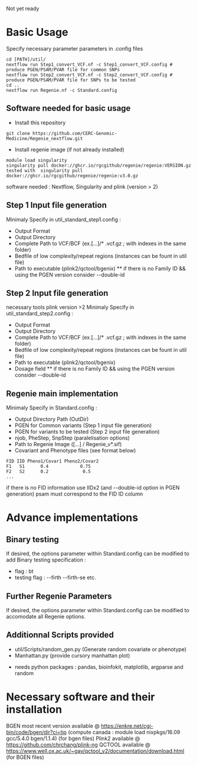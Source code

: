 Not yet ready

# Basic Usage

Specify necessary parameter parameters in .config files

```
cd [PATH]/util/
nextflow run Step1_convert_VCF.nf -c Step1_convert_VCF.config # produce PGEN/PSAM/PVAR file for common SNPs
nextflow run Step2_convert_VCF.nf -c Step2_convert_VCF.config # produce PGEN/PSAM/PVAR file for SNPs to be tested
cd ..
nextflow run Regenie.nf -c Standard.config
```
## Software needed for basic usage

- Install this repository
```
git clone https://github.com/CERC-Genomic-Medicine/Regenie_nextflow.git 
```
- Install regenie image (if not already installed)  
```
module load singularity    
singularity pull docker://ghcr.io/rgcgithub/regenie/regenie:VERSION.gz    
tested with  singularity pull docker://ghcr.io/rgcgithub/regenie/regenie:v3.0.gz  
```
software needed : Nextflow, Singularity and plink (version > 2)

## Step 1 Input file generation
Minimaly Specify in util_standard_step1.config : 
 - Output Format
 - Output Directory
 - Complete Path to VCF/BCF (ex.[...]/* .vcf.gz ; with indexes in the same folder)
 - Bedfile of low complexity/repeat regions (instances can be fount in util file) 
 - Path to executable (plink2/qctool/bgenix)
** if there is no Family ID && using the PGEN version consider --double-id

## Step 2 Input file generation
necessary tools plink version >2
Minimaly Specify in util_standard_step2.config : 

 - Output Format
 - Output Directory
 - Complete Path to VCF/BCF (ex.[...]/* .vcf.gz ; with indexes in the same folder)
 - Bedfile of low complexity/repeat regions (instances can be fount in util file) 
 - Path to executable (plink2/qctool/bgenix)
 - Dosage field 
** if there is no Family ID && using the PGEN version consider --double-id

## Regenie main implementation
Minimaly Specify in Standard.config : 
 - Output Directory Path (OutDir)
 - PGEN for Common variants (Step 1 input file generation)
 - PGEN for variants to be tested (Step 2 input file generation) 
 - njob, PheStep, SnpStep (paralelisation options)
 - Path to Regenie Image ([...] / Regenie_v*.sif) 
 - Covariant and Phenotype files (see format below)
```
FID IID Pheno1/Covar1 Pheno2/Covar2  
F1   S1      0.4            0.75
F2   S2      0.2             0.5
...
```
if there is no FID information use IIDx2 (and --double-id option in PGEN generation) psam must correspond to the FID ID column


# Advance implementations

## Binary testing
If desired, the options parameter within Standard.config can be modified to add Binary testing specification :
 - flag : bt
 - testing flag : --firth --firth-se etc.

## Further Regenie Parameters
If desired, the options parameter within Standard.config can be modified to accomodate all Regenie options.

## Additionnal Scripts provided
- util/Scripts/random_gen.py (Generate random covariate or phenotype)
- Manhattan.py (provide cursory manhattan plot)
* needs python packages : pandas, bioinfokit, matplotlib, argparse and random

# Necessary software and their installation

BGEN most recent version available @ https://enkre.net/cgi-bin/code/bgen/dir?ci=tip (compute canada : module load nixpkgs/16.09 gcc/5.4.0 bgen/1.1.4) (for bgen files)
Plink2 available @ https://github.com/chrchang/plink-ng
QCTOOL available @ https://www.well.ox.ac.uk/~gav/qctool_v2/documentation/download.html (for BGEN files)
